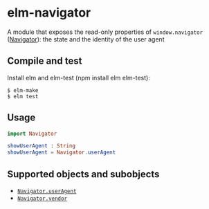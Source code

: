 # elm-navigator

A module that exposes the read-only properties of `window.navigator`
([Navigator](https://developer.mozilla.org/en/docs/Web/API/Navigator)):
the state and the identity of the user agent

## Compile and test

Install elm and elm-test (npm install elm elm-test):

```
$ elm-make
$ elm test
```

## Usage

```elm
import Navigator

showUserAgent : String
showUserAgent = Navigator.userAgent
```

## Supported objects and subobjects

- [`Navigator.userAgent`](https://developer.mozilla.org/en-US/docs/Web/API/NavigatorID/userAgent)
- [`Navigator.vendor`](https://developer.mozilla.org/en-US/docs/Web/API/Navigator/vendor)
